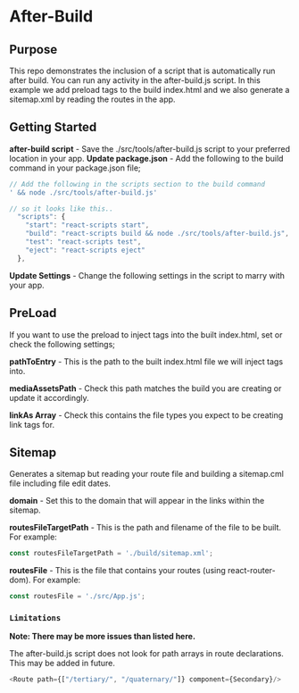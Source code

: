 # After-Build

## Purpose

This repo demonstrates the inclusion of a script that is automatically run after build.
You can run any activity in the after-build.js script.
In this example we add preload tags to the build index.html and we also generate a sitemap.xml by reading the routes in the app.

## Getting Started

**after-build script** - Save the ./src/tools/after-build.js script to your preferred location in your app.
**Update package.json** - Add the following to the build command in your package.json file;
```javascript
// Add the following in the scripts section to the build command
' && node ./src/tools/after-build.js'

// so it looks like this..
  "scripts": {
    "start": "react-scripts start",
    "build": "react-scripts build && node ./src/tools/after-build.js",
    "test": "react-scripts test",
    "eject": "react-scripts eject"
  },
```

**Update Settings** - Change the following settings in the script to marry with your app.

## PreLoad
If you want to use the preload to inject tags into the built index.html, set or check the following settings;

**pathToEntry** - This is the path to the built index.html file we will inject tags into.

**mediaAssetsPath** - Check this path matches the build you are creating or update it accordingly.

**linkAs Array** - Check this contains the file types you expect to be creating link tags for.

## Sitemap
Generates a sitemap but reading your route file and building a sitemap.cml file including file edit dates.

**domain** - Set this to the domain that will appear in the links within the sitemap.

**routesFileTargetPath** - This is the path and filename of the file to be built. For example:
```javascript
const routesFileTargetPath = './build/sitemap.xml';
```
**routesFile** - This is the file that contains your routes (using react-router-dom). For example:
```javascript
const routesFile = './src/App.js';	
```



### `Limitations`

**Note: There may be more issues than listed here.**

The after-build.js script does not look for path arrays in route declarations. This may be added in future.
```js
<Route path={["/tertiary/", "/quaternary/"]} component={Secondary}/>
```

